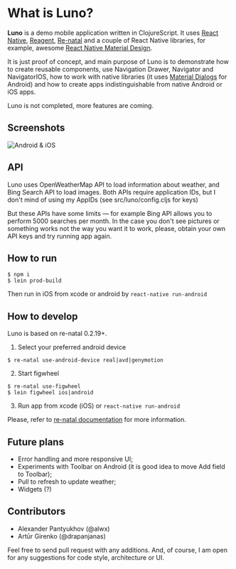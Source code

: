 # What is Luno?

**Luno** is a demo mobile application written in ClojureScript.
It uses [React Native](https://facebook.github.io/react-native/), [Reagent](https://reagent-project.github.io/), [Re-natal](https://github.com/drapanjanas/re-natal) and a couple of React Native libraries, for example, awesome [React Native Material Design](http://react-native-material-design.github.io/).

It is just proof of concept, and main purpose of Luno is to demonstrate how to create reusable components,
use Navigation Drawer, Navigator and NavigatorIOS, how to work with native libraries (it uses [Material Dialogs](https://github.com/afollestad/material-dialogs) for Android)
and how to create apps indistinguishable from native Android or iOS apps.

Luno is not completed, more features are coming.

## Screenshots

![Android & iOS](https://raw.githubusercontent.com/alwx/luno-react-native/master/_screenshots/android-ios.png)

## API

Luno uses OpenWeatherMap API to load information about weather, and Bing Search API to load images.
Both APIs require application IDs, but I don't mind of using my AppIDs (see src/luno/config.cljs for keys)

But these APIs have some limits — for example Bing API allows you to perform 5000 searches per month. In the case you don't
see pictures or something works not the way you want it to work, please, obtain your own API keys and try running app again.

## How to run
```
$ npm i
$ lein prod-build
```
Then run in iOS from xcode or android by `react-native run-android`

## How to develop
Luno is based on re-natal 0.2.19+.

1. Select your preferred android device
```
$ re-natal use-android-device real|avd|genymotion
```
2. Start figwheel
```
$ re-natal use-figwheel
$ lein figwheel ios|android
```
3. Run app from xcode (iOS) or `react-native run-android`

Please, refer to [re-natal documentation](https://github.com/drapanjanas/re-natal/blob/master/README.md) for more information.

## Future plans

* Error handling and more responsive UI;
* Experiments with Toolbar on Android (it is good idea to move Add field to Toolbar);
* Pull to refresh to update weather;
* Widgets (?)

## Contributors

* Alexander Pantyukhov (@alwx)
* Artūr Girenko (@drapanjanas)

Feel free to send pull request with any additions. And, of course, I am open for any suggestions for code style, architecture or UI.
